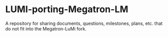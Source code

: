# LUMI-porting-Megatron-LM
A repository for sharing documents, questions, milestones, plans, etc. that do not fit into the Megatron-LuMi fork.
